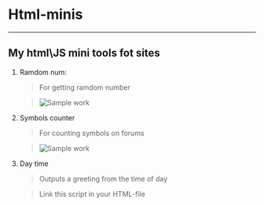 # Html-minis
---------------------
## My html\JS mini tools fot sites

1. Ramdom num:
    > For getting ramdom number
    
    >![Sample work](https://i.ibb.co/VqB83bF/2020-07-14-14-38-04.png)
    
 2. Symbols counter
    > For counting symbols on forums
    
    >![Sample work](https://i.ibb.co/GTYPhXc/2020-07-14-14-33-12.png)
    
 3. Day time
    > Outputs a greeting from the time of day
    
    > Link this script in your HTML-file
   

